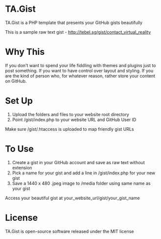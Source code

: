# TA.Gist
TA.Gist is a PHP template that presents your GitHub gists beautifully

This is a sample raw text gist - http://tebel.sg/gist/contact_virtual_reality

# Why This
If you don't want to spend your life fiddling with themes and plugins just to post something. If you want to have control over layout and styling. If you are the kind of person who, for whatever reason, rather store your content on GitHub.

# Set Up
1. Upload the folders and files to your website root directory
2. Point /gist/index.php to your website URL and GitHub User ID

Make sure /gist/.htaccess is uploaded to map friendly gist URLs

# To Use
1. Create a gist in your GitHub account and save as raw text without extension
2. Pick a name for your gist and add a line in /gist/index.php for your new gist
3. Save a 1440 x 480 .jpeg image to /media folder using same name as your gist

Access your beautiful gist at your_website_url/gist/your_gist_name

# License
TA.Gist is open-source software released under the MIT license
